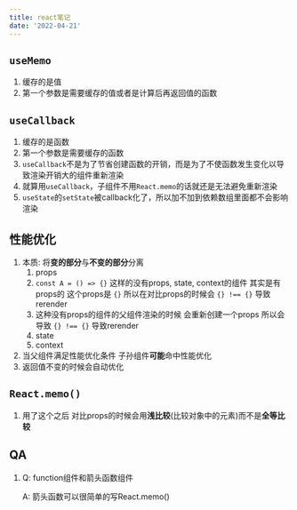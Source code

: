 ```yaml
---
title: react笔记
date: '2022-04-21'
---
```


## `useMemo`
1. 缓存的是值
2. 第一个参数是需要缓存的值或者是计算后再返回值的函数

## `useCallback`
1. 缓存的是函数
2. 第一个参数是需要缓存的函数
3. `useCallback`不是为了节省创建函数的开销，而是为了不使函数发生变化以导致渲染开销大的组件重新渲染
4. 就算用`useCallback`，子组件不用`React.memo`的话就还是无法避免重新渲染
5. `useState`的`setState`被callback化了，所以加不加到依赖数组里面都不会影响渲染

## 性能优化
1. 本质: 将**变的部分**与**不变的部分**分离
   1. props
     1. `const A = () => {}` 这样的没有props, state, context的组件 其实是有props的 这个props是 `{}` 所以在对比props的时候会 `{} !== {}` 导致rerender
     2. 这种没有props的组件的父组件渲染的时候 会重新创建一个props 所以会导致  `{} !== {}` 导致rerender
   2. state
   3. context
2. 当父组件满足性能优化条件 子孙组件**可能**命中性能优化
3. 返回值不变的时候会自动优化

## `React.memo()`
1. 用了这个之后 对比props的时候会用**浅比较**(比较对象中的元素)而不是**全等比较**

## QA
1. Q: function组件和箭头函数组件

   A: 箭头函数可以很简单的写React.memo()